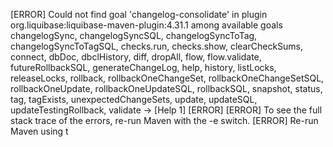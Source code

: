 [ERROR] Could not find goal 'changelog-consolidate' in plugin org.liquibase:liquibase-maven-plugin:4.31.1 among available goals changelogSync, changelogSyncSQL, changelogSyncToTag, changelogSyncToTagSQL, checks.run, checks.show, clearCheckSums, connect, dbDoc, dbclHistory, diff, dropAll, flow, flow.validate, futureRollbackSQL, generateChangeLog, help, history, listLocks, releaseLocks, rollback, rollbackOneChangeSet, rollbackOneChangeSetSQL, rollbackOneUpdate, rollbackOneUpdateSQL, rollbackSQL, snapshot, status, tag, tagExists, unexpectedChangeSets, update, updateSQL, updateTestingRollback, validate -> [Help 1]
[ERROR] 
[ERROR] To see the full stack trace of the errors, re-run Maven with the -e switch.
[ERROR] Re-run Maven using t
